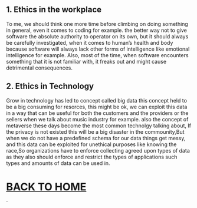 ## 1. Ethics in the workplace


To me, we should think one more time before climbing on doing something in general, even it comes to coding for example. the better way not to give software the absolute authority to operator on its own, but it should always be carefully investigated, when it comes to human’s health and body because software will always lack other forms of intelligence like emotional intelligence for example. Also, most of the time, when software encounters something that it is not familiar with, it freaks out and might cause detrimental consequences.



## 2. Ethics in Technology

Grow in technology has led to concept called big data this concept held to be a big consuming for resorces, this might be ok, we can exploit this data in a way that can be useful for both the customers and the providers or the sellers when we talk about music industry for example. 
also the concept of metaverse these days become the most common technolgy talking about, If the privacy is not existed this will be a big disaster in the commounity,But when we do not have a predefined schema for our data things get messy, and this data can be exploited for unethical purposes like knowing the race,So organizations have to enforce collecting agreed upon types of data as they also should enforce and restrict the types of applications such types and amounts of data can be used in.

# [BACK TO HOME](https://jehadabuawwad.github.io/reading-notes)
`